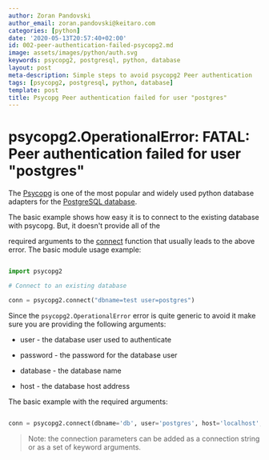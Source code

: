 ```yaml
---
author: Zoran Pandovski
author_email: zoran.pandovski@keitaro.com
categories: [python]
date: '2020-05-13T20:57:40+02:00'
id: 002-peer-authentication-failed-psycopg2.md
image: assets/images/python/auth.svg
keywords: psycopg2, postgresql, python, database
layout: post
meta-description: Simple steps to avoid psycopg2 Peer authentication
tags: [psycopg2, postgresql, python, database]
template: post
title: Psycopg Peer authentication failed for user "postgres"
---
```




# psycopg2.OperationalError: FATAL: Peer authentication failed for user "postgres"



The [Psycopg](https://www.psycopg.org/docs/usage.html) is one of the most popular and widely used python database adapters for the [PostgreSQL database](https://www.postgresql.org/).

The basic example shows how easy it is to connect to the existing database with psycopg. But, it doesn't provide all of the 

required arguments to the [connect](https://www.psycopg.org/docs/module.html#psycopg2.connect) function that usually leads to the above error. The basic module usage example:



```python

import psycopg2

# Connect to an existing database

conn = psycopg2.connect("dbname=test user=postgres")

```

Since the `psycopg2.OperationalError` error is quite generic to avoid it make sure you are providing the following arguments:



* user - the database user used to authenticate

* password - the password for the database user

* database - the database name

* host - the database host address



The basic example with the required arguments:

```python

conn = psycopg2.connect(dbname='db', user='postgres', host='localhost', password='postgres')

```

>Note: the connection parameters can be added as a connection string or as a set of keyword arguments.

